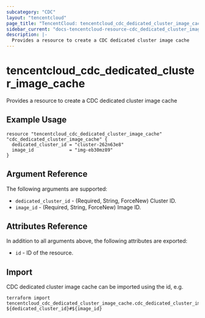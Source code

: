 ```yaml
---
subcategory: "CDC"
layout: "tencentcloud"
page_title: "TencentCloud: tencentcloud_cdc_dedicated_cluster_image_cache"
sidebar_current: "docs-tencentcloud-resource-cdc_dedicated_cluster_image_cache"
description: |-
  Provides a resource to create a CDC dedicated cluster image cache
---
```


# tencentcloud_cdc_dedicated_cluster_image_cache

Provides a resource to create a CDC dedicated cluster image cache

## Example Usage

```hcl
resource "tencentcloud_cdc_dedicated_cluster_image_cache" "cdc_dedicated_cluster_image_cache" {
  dedicated_cluster_id = "cluster-262n63e8"
  image_id             = "img-eb30mz89"
}
```

## Argument Reference

The following arguments are supported:

* `dedicated_cluster_id` - (Required, String, ForceNew) Cluster ID.
* `image_id` - (Required, String, ForceNew) Image ID.

## Attributes Reference

In addition to all arguments above, the following attributes are exported:

* `id` - ID of the resource.




## Import

CDC dedicated cluster image cache can be imported using the id, e.g.

```
terraform import tencentcloud_cdc_dedicated_cluster_image_cache.cdc_dedicated_cluster_image_cache ${dedicated_cluster_id}#${image_id}
```

